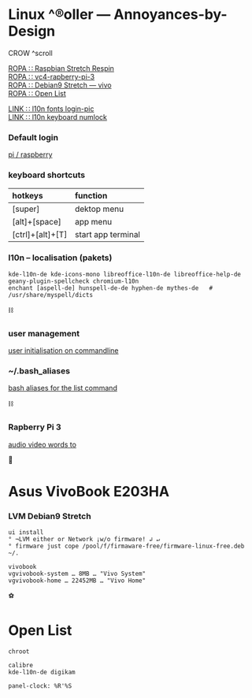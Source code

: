 # Linux ^®oller — Annoyances-by-Design
CROW ^scroll

[ROPA ∷ Raspbian Stretch Respin](#raspbian-blank-on-16g-linux-install-respin)  
[ROPA ∷ vc4-rapberry-pi-3](#vc4-rapberry-pi-3)  
[ROPA ∷ Debian9 Stretch — vivo](#debian9-stretch-vivo)  
[ROPA ∷ Open List](#open-list)  


[LINK ∷ l10n fonts login-pic](./faq--l10n-fontyin.md)  
[LINK ∷ l10n keyboard numlock](./faq--l10n-keyboard.md)  


### Default login

[ pi / raspberry ](https://downloads.raspberrypi.org/raspbian/images/)


### keyboard shortcuts

| hotkeys | function |
| :--- | :--- |
| \[super\] | dektop menu |
| \[alt\]+\[space\] | app menu |
| \[ctrl\]+\[alt\]+\[T\] | start app terminal |


### l10n – localisation (pakets)

```
kde-l10n-de kde-icons-mono libreoffice-l10n-de libreoffice-help-de geany-plugin-spellcheck chromium-l10n
enchant [aspell-de] hunspell-de-de hyphen-de mythes-de   # /usr/share/myspell/dicts
```

:chains:

### user management

[ user initialisation on commandline ](./raw--config-userdirectory.md)


### ~/.bash_aliases

[ bash aliases for the list command ](./raw--config-bash.md)


:chains:

### Rapberry Pi 3

[ audio video words to ](./raw--distro-raspberrypi-audiovideo.md)


:football:

# Asus VivoBook E203HA

### LVM Debian9 Stretch

```
ui install
° ¬LVM either or Network ¡w/o firmware! ↲ ↵
° firmware just cope /pool/f/firmaware-free/firmware-linux-free.deb ~/.

vivobook
vgvivobook-system … 8MB … "Vivo System"
vgvivobook-home … 22452MB … "Vivo Home"
```


:soccer:

# Open List

```
chroot

calibre
kde-l10n-de digikam

panel-clock: %R'%S

```
